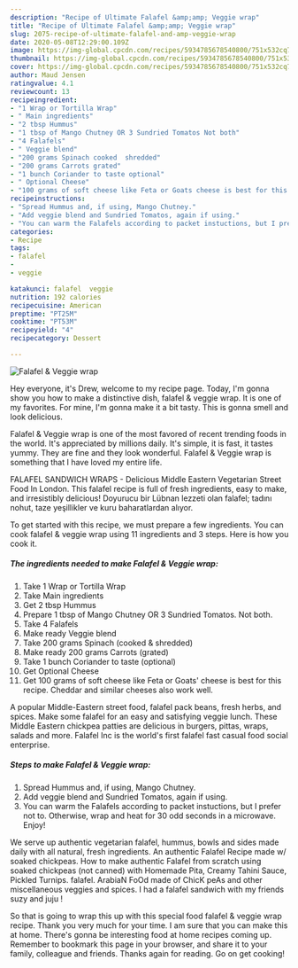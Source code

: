 ```yaml
---
description: "Recipe of Ultimate Falafel &amp;amp; Veggie wrap"
title: "Recipe of Ultimate Falafel &amp;amp; Veggie wrap"
slug: 2075-recipe-of-ultimate-falafel-and-amp-veggie-wrap
date: 2020-05-08T12:29:00.109Z
image: https://img-global.cpcdn.com/recipes/5934785678540800/751x532cq70/falafel-veggie-wrap-recipe-main-photo.jpg
thumbnail: https://img-global.cpcdn.com/recipes/5934785678540800/751x532cq70/falafel-veggie-wrap-recipe-main-photo.jpg
cover: https://img-global.cpcdn.com/recipes/5934785678540800/751x532cq70/falafel-veggie-wrap-recipe-main-photo.jpg
author: Maud Jensen
ratingvalue: 4.1
reviewcount: 13
recipeingredient:
- "1 Wrap or Tortilla Wrap"
- " Main ingredients"
- "2 tbsp Hummus"
- "1 tbsp of Mango Chutney OR 3 Sundried Tomatos Not both"
- "4 Falafels"
- " Veggie blend"
- "200 grams Spinach cooked  shredded"
- "200 grams Carrots grated"
- "1 bunch Coriander to taste optional"
- " Optional Cheese"
- "100 grams of soft cheese like Feta or Goats cheese is best for this recipe Cheddar and similar cheeses also work well"
recipeinstructions:
- "Spread Hummus and, if using, Mango Chutney."
- "Add veggie blend and Sundried Tomatos, again if using."
- "You can warm the Falafels according to packet instuctions, but I prefer not to. Otherwise, wrap and heat for 30 odd seconds in a microwave. Enjoy!"
categories:
- Recipe
tags:
- falafel
- 
- veggie

katakunci: falafel  veggie 
nutrition: 192 calories
recipecuisine: American
preptime: "PT25M"
cooktime: "PT53M"
recipeyield: "4"
recipecategory: Dessert

---
```



![Falafel &amp; Veggie wrap](https://img-global.cpcdn.com/recipes/5934785678540800/751x532cq70/falafel-veggie-wrap-recipe-main-photo.jpg)

Hey everyone, it's Drew, welcome to my recipe page. Today, I'm gonna show you how to make a distinctive dish, falafel &amp; veggie wrap. It is one of my favorites. For mine, I'm gonna make it a bit tasty. This is gonna smell and look delicious.

Falafel &amp; Veggie wrap is one of the most favored of recent trending foods in the world. It's appreciated by millions daily. It's simple, it is fast, it tastes yummy. They are fine and they look wonderful. Falafel &amp; Veggie wrap is something that I have loved my entire life.

FALAFEL SANDWICH WRAPS - Delicious Middle Eastern Vegetarian Street Food In London. This falafel recipe is full of fresh ingredients, easy to make, and irresistibly delicious! Doyurucu bir Lübnan lezzeti olan falafel; tadını nohut, taze yeşillikler ve kuru baharatlardan alıyor.


To get started with this recipe, we must prepare a few ingredients. You can cook falafel &amp; veggie wrap using 11 ingredients and 3 steps. Here is how you cook it.

<!--inarticleads1-->

##### The ingredients needed to make Falafel &amp; Veggie wrap:

1. Take 1 Wrap or Tortilla Wrap
1. Take  Main ingredients
1. Get 2 tbsp Hummus
1. Prepare 1 tbsp of Mango Chutney OR 3 Sundried Tomatos. Not both.
1. Take 4 Falafels
1. Make ready  Veggie blend
1. Take 200 grams Spinach (cooked &amp; shredded)
1. Make ready 200 grams Carrots (grated)
1. Take 1 bunch Coriander to taste (optional)
1. Get  Optional Cheese
1. Get 100 grams of soft cheese like Feta or Goats&#39; cheese is best for this recipe. Cheddar and similar cheeses also work well.


A popular Middle-Eastern street food, falafel pack beans, fresh herbs, and spices. Make some falafel for an easy and satisfying veggie lunch. These Middle Eastern chickpea patties are delicious in burgers, pittas, wraps, salads and more. Falafel Inc is the world&#39;s first falafel fast casual food social enterprise. 

<!--inarticleads2-->

##### Steps to make Falafel &amp; Veggie wrap:

1. Spread Hummus and, if using, Mango Chutney.
1. Add veggie blend and Sundried Tomatos, again if using.
1. You can warm the Falafels according to packet instuctions, but I prefer not to. Otherwise, wrap and heat for 30 odd seconds in a microwave. Enjoy!


We serve up authentic vegetarian falafel, hummus, bowls and sides made daily with all natural, fresh ingredients. An authentic Falafel Recipe made w/ soaked chickpeas. How to make authentic Falafel from scratch using soaked chickpeas (not canned) with Homemade Pita, Creamy Tahini Sauce, Pickled Turnips. falafel. ArabiaN FoOd made of ChicK peAs and other miscellaneous veggies and spices. I had a falafel sandwich with my friends suzy and juju ! 

So that is going to wrap this up with this special food falafel &amp; veggie wrap recipe. Thank you very much for your time. I am sure that you can make this at home. There's gonna be interesting food at home recipes coming up. Remember to bookmark this page in your browser, and share it to your family, colleague and friends. Thanks again for reading. Go on get cooking!
